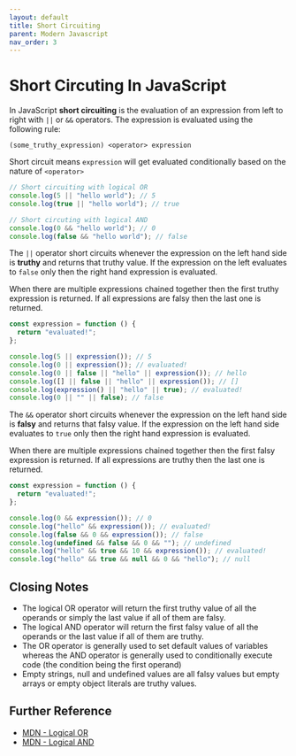 ```yaml
---
layout: default
title: Short Circuiting
parent: Modern Javascript
nav_order: 3
---
```


# Short Circuting In JavaScript

In JavaScript **short circuiting** is the evaluation of an expression from left to right with `||` or `&&` operators. The expression is evaluated using the following rule:

`(some_truthy_expression) <operator> expression`

Short circuit means `expression` will get evaluated conditionally based on the nature of `<operator>`

```javascript
// Short circuiting with logical OR
console.log(5 || "hello world"); // 5
console.log(true || "hello world"); // true

// Short circuting with logical AND
console.log(0 && "hello world"); // 0
console.log(false && "hello world"); // false
```

The `||` operator short circuits whenever the expression on the left hand side is **truthy** and returns that truthy value. If the expression on the left evaluates to `false` only then the right hand expression is evaluated.

When there are multiple expressions chained together then the first truthy expression is returned. If all expressions are falsy then the last one is returned.

```javascript
const expression = function () {
  return "evaluated!";
};

console.log(5 || expression()); // 5
console.log(0 || expression()); // evaluated!
console.log(0 || false || "hello" || expression()); // hello
console.log([] || false || "hello" || expression()); // []
console.log(expression() || "hello" || true); // evaluated!
console.log(0 || "" || false); // false
```

The `&&` operator short circuits whenever the expression on the left hand side is **falsy** and returns that falsy value. If the expression on the left hand side evaluates to `true` only then the right hand expression is evaluated.

When there are multiple expressions chained together then the first falsy expression is returned. If all expressions are truthy then the last one is returned.

```javascript
const expression = function () {
  return "evaluated!";
};

console.log(0 && expression()); // 0
console.log("hello" && expression()); // evaluated!
console.log(false && 0 && expression()); // false
console.log(undefined && false && 0 && ""); // undefined
console.log("hello" && true && 10 && expression()); // evaluated!
console.log("hello" && true && null && 0 && "hello"); // null
```

## Closing Notes

- The logical OR operator will return the first truthy value of all the operands or simply the last value if all of them are falsy.
- The logical AND operator will return the first falsy value of all the operands or the last value if all of them are truthy.
- The OR operator is generally used to set default values of variables whereas the AND operator is generally used to conditionally execute code (the condition being the first operand)
- Empty strings, null and undefined values are all falsy values but empty arrays or empty object literals are truthy values.

## Further Reference

- [MDN - Logical OR](https://developer.mozilla.org/en-US/docs/Web/JavaScript/Reference/Operators/Logical_OR)
- [MDN - Logical AND](https://developer.mozilla.org/en-US/docs/Web/JavaScript/Reference/Operators/Logical_AND)
